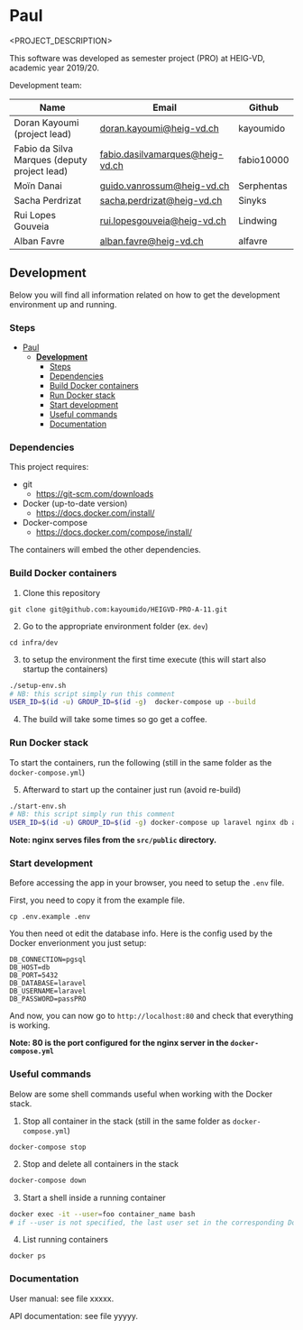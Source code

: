 # Paul

<PROJECT_DESCRIPTION>

This software was developed as semester project (PRO) at HEIG-VD,
academic year 2019/20.

Development team:

| Name                                         | Email                           | Github     |
|----------------------------------------------|---------------------------------|------------|
| Doran Kayoumi (project lead)                 | doran.kayoumi@heig-vd.ch        | kayoumido  |
| Fabio da Silva Marques (deputy project lead) | fabio.dasilvamarques@heig-vd.ch | fabio10000 |
| Moïn Danai                                   | guido.vanrossum@heig-vd.ch      | Serphentas |
| Sacha Perdrizat                              | sacha.perdrizat@heig-vd.ch      | Sinyks     |
| Rui Lopes Gouveia                            | rui.lopesgouveia@heig-vd.ch     | Lindwing   |
| Alban Favre                                  | alban.favre@heig-vd.ch          | alfavre    |

## **Development**

Below you will find all information related on how to get the development environment up and running.

### Steps

- [Paul](#paul)
  - [**Development**](#development)
    - [Steps](#steps)
    - [Dependencies](#dependencies)
    - [Build Docker containers](#build-docker-containers)
    - [Run Docker stack](#run-docker-stack)
    - [Start development](#start-development)
    - [Useful commands](#useful-commands)
    - [Documentation](#documentation)


### Dependencies

This project requires:

- git
  - https://git-scm.com/downloads
- Docker (up-to-date version)
  - https://docs.docker.com/install/
- Docker-compose
  - https://docs.docker.com/compose/install/

The containers will embed the other dependencies.

### Build Docker containers

1. Clone this repository
```
git clone git@github.com:kayoumido/HEIGVD-PRO-A-11.git
```

2. Go to the appropriate environment folder (ex. ``dev``)
```
cd infra/dev
```
3. to setup the environment the first time execute (this will start also startup the containers)

```bash
./setup-env.sh
# NB: this script simply run this comment
USER_ID=$(id -u) GROUP_ID=$(id -g)  docker-compose up --build
```

4. The build will take some times so go get a coffee.


### Run Docker stack

To start the containers, run the following (still in the same folder as the `docker-compose.yml`)

5. Afterward to start up the container just run (avoid re-build)
```bash
./start-env.sh
# NB: this script simply run this comment
USER_ID=$(id -u) GROUP_ID=$(id -g) docker-compose up laravel nginx db adminer
```

**Note: nginx serves files from the `src/public` directory.**

### Start development
Before accessing the app in your browser, you need to setup the `.env` file.

First, you need to copy it from the example file.

```
cp .env.example .env
```

You then need ot edit the database info. Here is the config used by the Docker enverionment you just setup:
```
DB_CONNECTION=pgsql
DB_HOST=db
DB_PORT=5432
DB_DATABASE=laravel
DB_USERNAME=laravel
DB_PASSWORD=passPRO
```

And now, you can now go to `http://localhost:80` and check that everything is working.

**Note: 80 is the port configured for the nginx server in the `docker-compose.yml`**

### Useful commands

Below are some shell commands useful when working with the Docker stack.

1. Stop all container in the stack (still in the same folder as `docker-compose.yml`)
```
docker-compose stop
```
2. Stop and delete all containers in the stack
```bash
docker-compose down
```
3. Start a shell inside a running container
```bash
docker exec -it --user=foo container_name bash
# if --user is not specified, the last user set in the corresponding Dockerfile in used
```
4. List running containers
```
docker ps
```

### Documentation

User manual: see file xxxxx.

API documentation: see file yyyyy.

